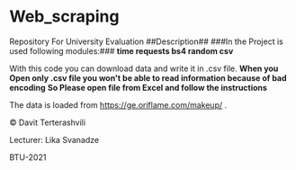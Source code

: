 # Web_scraping
Repository For University Evaluation
##Description##
###In the Project is used following modules:###
**time
requests
bs4
random
csv**

With this code you can download data and write it in .csv file.
**When you Open only .csv file you won't be able to read information because of bad encoding**
**So Please open file from Excel and follow the instructions**

The data is loaded from https://ge.oriflame.com/makeup/ .

© Davit Terterashvili

Lecturer: Lika Svanadze

BTU-2021

